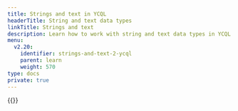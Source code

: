 ```yaml
---
title: Strings and text in YCQL
headerTitle: String and text data types
linkTitle: Strings and text
description: Learn how to work with string and text data types in YCQL.
menu:
  v2.20:
    identifier: strings-and-text-2-ycql
    parent: learn
    weight: 570
type: docs
private: true
---
```

<!-- Page DISABLED for lack of content -->

{{<api-tabs>}}

